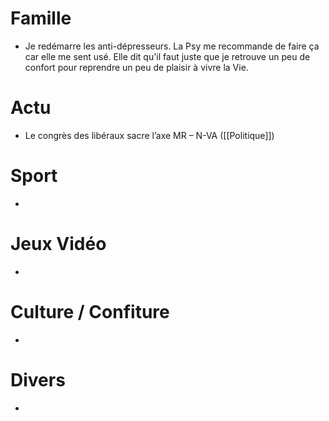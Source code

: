 # Famille
- Je redémarre les anti-dépresseurs. La Psy me recommande de faire ça car elle me sent usé. Elle dit qu'il faut juste que je retrouve un peu de confort pour reprendre un peu de plaisir à vivre la Vie.
# Actu
- Le congrès des libéraux sacre l’axe MR – N-VA ([[Politique]])
# Sport
- 
# Jeux Vidéo
- 
# Culture / Confiture
- 
# Divers
- 
